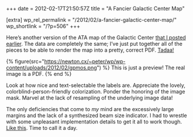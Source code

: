 +++
date = 2012-02-17T21:50:57Z
title = "A Fancier Galactic Center Map"

[extra]
wp_rel_permalink = "/2012/02/a-fancier-galactic-center-map/"
wp_shortlink = "/?p=506"
+++

Here’s another version of the ATA map of the Galactic Center [that I posted
earlier](/?p=474). The data are completely the same; I’ve just put together
all of the pieces to be able to render the map into a pretty, correct PDF.
[Tadaa!](/wp/wp-content/uploads/2012/02/gpmos.pdf)

{% figure(src="https://newton.cx/~peter/wp/wp-content/uploads/2012/02/gpmos.png") %}
This is just a preview! The real image is a PDF.
{% end %}

Look at how nice and text-selectable the labels are. Appreciate the lovely,
colorblind-person-friendly colorization. Ponder the honoring of the image
mask. Marvel at the lack of resampling of the underlying image data!

The only deficiencies that come to _my_ mind are the excessively large margins
and the lack of a synthesized beam size indicator. I had to wrestle with some
unpleasant implementation details to get it all to work though.
[Like this](https://github.com/pkgw/omegaplot/commit/34f7b348929693a989339c5a1c64c9da5c37a620).
Time to call it a day.
